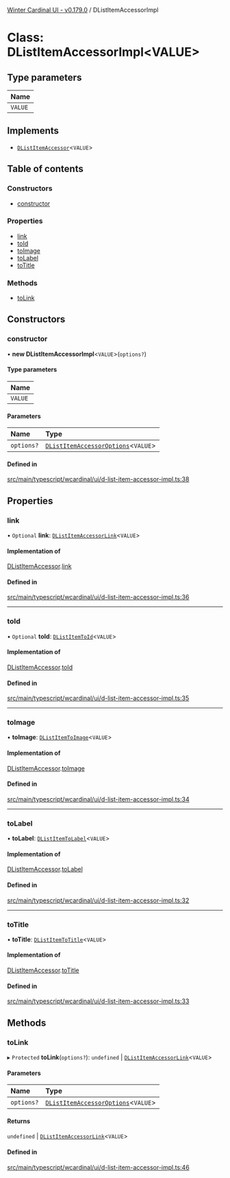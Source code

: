 [Winter Cardinal UI - v0.179.0](../index.md) / DListItemAccessorImpl

# Class: DListItemAccessorImpl<VALUE\>

## Type parameters

| Name |
| :------ |
| `VALUE` |

## Implements

- [`DListItemAccessor`](../interfaces/DListItemAccessor.md)<`VALUE`\>

## Table of contents

### Constructors

- [constructor](DListItemAccessorImpl.md#constructor)

### Properties

- [link](DListItemAccessorImpl.md#link)
- [toId](DListItemAccessorImpl.md#toid)
- [toImage](DListItemAccessorImpl.md#toimage)
- [toLabel](DListItemAccessorImpl.md#tolabel)
- [toTitle](DListItemAccessorImpl.md#totitle)

### Methods

- [toLink](DListItemAccessorImpl.md#tolink)

## Constructors

### constructor

• **new DListItemAccessorImpl**<`VALUE`\>(`options?`)

#### Type parameters

| Name |
| :------ |
| `VALUE` |

#### Parameters

| Name | Type |
| :------ | :------ |
| `options?` | [`DListItemAccessorOptions`](../interfaces/DListItemAccessorOptions.md)<`VALUE`\> |

#### Defined in

[src/main/typescript/wcardinal/ui/d-list-item-accessor-impl.ts:38](https://github.com/winter-cardinal/winter-cardinal-ui/blob/v0.179.0/src/main/typescript/wcardinal/ui/d-list-item-accessor-impl.ts#L38)

## Properties

### link

• `Optional` **link**: [`DListItemAccessorLink`](../interfaces/DListItemAccessorLink.md)<`VALUE`\>

#### Implementation of

[DListItemAccessor](../interfaces/DListItemAccessor.md).[link](../interfaces/DListItemAccessor.md#link)

#### Defined in

[src/main/typescript/wcardinal/ui/d-list-item-accessor-impl.ts:36](https://github.com/winter-cardinal/winter-cardinal-ui/blob/v0.179.0/src/main/typescript/wcardinal/ui/d-list-item-accessor-impl.ts#L36)

___

### toId

• `Optional` **toId**: [`DListItemToId`](../index.md#dlistitemtoid)<`VALUE`\>

#### Implementation of

[DListItemAccessor](../interfaces/DListItemAccessor.md).[toId](../interfaces/DListItemAccessor.md#toid)

#### Defined in

[src/main/typescript/wcardinal/ui/d-list-item-accessor-impl.ts:35](https://github.com/winter-cardinal/winter-cardinal-ui/blob/v0.179.0/src/main/typescript/wcardinal/ui/d-list-item-accessor-impl.ts#L35)

___

### toImage

• **toImage**: [`DListItemToImage`](../index.md#dlistitemtoimage)<`VALUE`\>

#### Implementation of

[DListItemAccessor](../interfaces/DListItemAccessor.md).[toImage](../interfaces/DListItemAccessor.md#toimage)

#### Defined in

[src/main/typescript/wcardinal/ui/d-list-item-accessor-impl.ts:34](https://github.com/winter-cardinal/winter-cardinal-ui/blob/v0.179.0/src/main/typescript/wcardinal/ui/d-list-item-accessor-impl.ts#L34)

___

### toLabel

• **toLabel**: [`DListItemToLabel`](../index.md#dlistitemtolabel)<`VALUE`\>

#### Implementation of

[DListItemAccessor](../interfaces/DListItemAccessor.md).[toLabel](../interfaces/DListItemAccessor.md#tolabel)

#### Defined in

[src/main/typescript/wcardinal/ui/d-list-item-accessor-impl.ts:32](https://github.com/winter-cardinal/winter-cardinal-ui/blob/v0.179.0/src/main/typescript/wcardinal/ui/d-list-item-accessor-impl.ts#L32)

___

### toTitle

• **toTitle**: [`DListItemToTitle`](../index.md#dlistitemtotitle)<`VALUE`\>

#### Implementation of

[DListItemAccessor](../interfaces/DListItemAccessor.md).[toTitle](../interfaces/DListItemAccessor.md#totitle)

#### Defined in

[src/main/typescript/wcardinal/ui/d-list-item-accessor-impl.ts:33](https://github.com/winter-cardinal/winter-cardinal-ui/blob/v0.179.0/src/main/typescript/wcardinal/ui/d-list-item-accessor-impl.ts#L33)

## Methods

### toLink

▸ `Protected` **toLink**(`options?`): `undefined` \| [`DListItemAccessorLink`](../interfaces/DListItemAccessorLink.md)<`VALUE`\>

#### Parameters

| Name | Type |
| :------ | :------ |
| `options?` | [`DListItemAccessorOptions`](../interfaces/DListItemAccessorOptions.md)<`VALUE`\> |

#### Returns

`undefined` \| [`DListItemAccessorLink`](../interfaces/DListItemAccessorLink.md)<`VALUE`\>

#### Defined in

[src/main/typescript/wcardinal/ui/d-list-item-accessor-impl.ts:46](https://github.com/winter-cardinal/winter-cardinal-ui/blob/v0.179.0/src/main/typescript/wcardinal/ui/d-list-item-accessor-impl.ts#L46)
